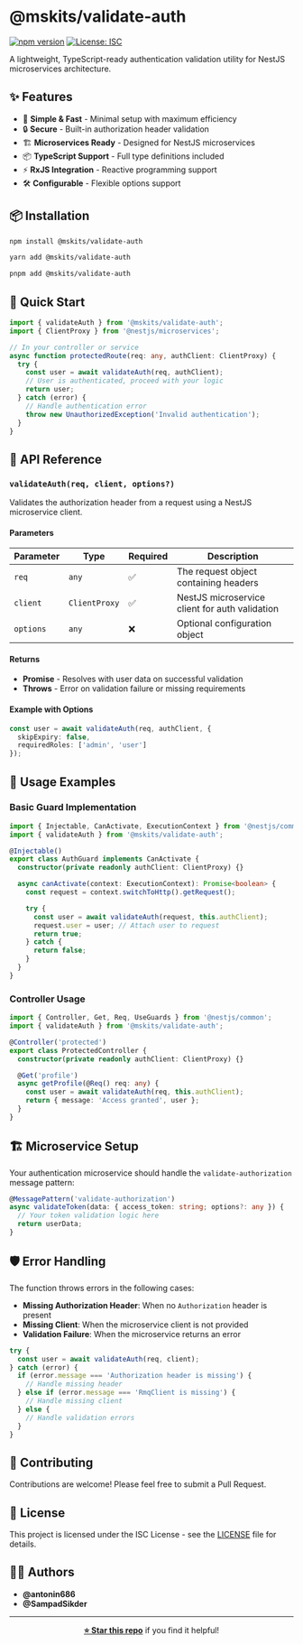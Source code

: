 # @mskits/validate-auth

[![npm version](https://badge.fury.io/js/@mskits%2Fvalidate-auth.svg)](https://badge.fury.io/js/@mskits%2Fvalidate-auth)
[![License: ISC](https://img.shields.io/badge/License-ISC-blue.svg)](https://opensource.org/licenses/ISC)

A lightweight, TypeScript-ready authentication validation utility for NestJS microservices architecture.

## ✨ Features

- 🚀 **Simple & Fast** - Minimal setup with maximum efficiency
- 🔒 **Secure** - Built-in authorization header validation
- 🏗️ **Microservices Ready** - Designed for NestJS microservices
- 📦 **TypeScript Support** - Full type definitions included
- ⚡ **RxJS Integration** - Reactive programming support
- 🛠️ **Configurable** - Flexible options support

## 📦 Installation

```bash
npm install @mskits/validate-auth
```

```bash
yarn add @mskits/validate-auth
```

```bash
pnpm add @mskits/validate-auth
```

## 🚀 Quick Start

```typescript
import { validateAuth } from '@mskits/validate-auth';
import { ClientProxy } from '@nestjs/microservices';

// In your controller or service
async function protectedRoute(req: any, authClient: ClientProxy) {
  try {
    const user = await validateAuth(req, authClient);
    // User is authenticated, proceed with your logic
    return user;
  } catch (error) {
    // Handle authentication error
    throw new UnauthorizedException('Invalid authentication');
  }
}
```

## 📖 API Reference

### `validateAuth(req, client, options?)`

Validates the authorization header from a request using a NestJS microservice client.

#### Parameters

| Parameter | Type | Required | Description |
|-----------|------|----------|-------------|
| `req` | `any` | ✅ | The request object containing headers |
| `client` | `ClientProxy` | ✅ | NestJS microservice client for auth validation |
| `options` | `any` | ❌ | Optional configuration object |

#### Returns

- **Promise** - Resolves with user data on successful validation
- **Throws** - Error on validation failure or missing requirements

#### Example with Options

```typescript
const user = await validateAuth(req, authClient, {
  skipExpiry: false,
  requiredRoles: ['admin', 'user']
});
```

## 🔧 Usage Examples

### Basic Guard Implementation

```typescript
import { Injectable, CanActivate, ExecutionContext } from '@nestjs/common';
import { validateAuth } from '@mskits/validate-auth';

@Injectable()
export class AuthGuard implements CanActivate {
  constructor(private readonly authClient: ClientProxy) {}

  async canActivate(context: ExecutionContext): Promise<boolean> {
    const request = context.switchToHttp().getRequest();

    try {
      const user = await validateAuth(request, this.authClient);
      request.user = user; // Attach user to request
      return true;
    } catch {
      return false;
    }
  }
}
```

### Controller Usage

```typescript
import { Controller, Get, Req, UseGuards } from '@nestjs/common';
import { validateAuth } from '@mskits/validate-auth';

@Controller('protected')
export class ProtectedController {
  constructor(private readonly authClient: ClientProxy) {}

  @Get('profile')
  async getProfile(@Req() req: any) {
    const user = await validateAuth(req, this.authClient);
    return { message: 'Access granted', user };
  }
}
```

## 🏗️ Microservice Setup

Your authentication microservice should handle the `validate-authorization` message pattern:

```typescript
@MessagePattern('validate-authorization')
async validateToken(data: { access_token: string; options?: any }) {
  // Your token validation logic here
  return userData;
}
```

## 🛡️ Error Handling

The function throws errors in the following cases:

- **Missing Authorization Header**: When no `Authorization` header is present
- **Missing Client**: When the microservice client is not provided
- **Validation Failure**: When the microservice returns an error

```typescript
try {
  const user = await validateAuth(req, client);
} catch (error) {
  if (error.message === 'Authorization header is missing') {
    // Handle missing header
  } else if (error.message === 'RmqClient is missing') {
    // Handle missing client
  } else {
    // Handle validation errors
  }
}
```

## 🤝 Contributing

Contributions are welcome! Please feel free to submit a Pull Request.

## 📄 License

This project is licensed under the ISC License - see the [LICENSE](LICENSE) file for details.

## 👨‍💻 Authors

- **@antonin686**
- **@SampadSikder**

---

<div align="center">

**[⭐ Star this repo](https://github.com/FinCube-23/validate-auth)** if you find it helpful!

</div>
